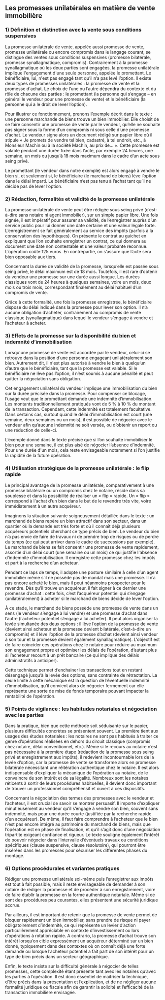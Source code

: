 ## Les promesses unilatérales en matière de vente immobilière

### 1) Définition et distinction avec la vente sous conditions suspensives

La promesse unilatérale de vente, appelée aussi promesse de vente, promesse unilatérale ou encore compromis dans le langage courant, se distingue des ventes sous conditions suspensives (promesse bilatérale, promesse synallagmatique, compromis). Contrairement à la promesse synallagmatique où les deux parties sont engagées, la promesse unilatérale implique l'engagement d'une seule personne, appelée le promettant. Le bénéficiaire, lui, n'est pas engagé tant qu’il n’a pas levé l’option. Il existe deux types de promesses unilatérales : la promesse de vente et la promesse d'achat. Le choix de l’une ou l’autre dépendra du contexte et du rôle de chacune des parties : le promettant (la personne qui s’engage – en général le vendeur pour une promesse de vente) et le bénéficiaire (la personne qui a le droit de lever l’option).

Pour illustrer ce fonctionnement, prenons l’exemple décrit dans le texte : une personne marchande de biens trouve un bien immobilier. Elle choisit de se faire consentir une promesse de vente par le vendeur, qu’elle ne souhaite pas signer sous la forme d’un compromis ni sous celle d’une promesse d’achat. Le vendeur signe alors un document rédigé sur papier libre où il stipule « Je promets de vendre tel bien, cadastré, à tel endroit, etc., à Monsieur Machin ou à la société Machin, au prix de... ». Cette promesse est valable pendant une durée fixée dans l’acte, par exemple 24 heures, une semaine, un mois ou jusqu’à 18 mois maximum dans le cadre d’un acte sous seing privé.

Le promettant (le vendeur dans notre exemple) est alors engagé à vendre le bien si, et seulement si, le bénéficiaire (le marchand de biens) lève l’option dans le délai imparti. Le bénéficiaire n’est pas tenu à l’achat tant qu’il ne décide pas de lever l’option.

### 2) Rédaction, formalités et validité de la promesse unilatérale

La promesse unilatérale de vente peut être rédigée sous seing privé (c’est-à-dire sans notaire ni agent immobilier), sur un simple papier libre. Une fois signée, il est impératif pour assurer sa validité, de l’enregistrer auprès d’un service public pour lui donner une date certaine et une valeur légale forte. L’enregistrement se fait généralement au service des impôts (parfois à la conservation des hypothèques). On présente le contrat au guichet en expliquant que l’on souhaite enregistrer un contrat, ce qui donnera au document une date non contestable et une valeur probante reconnue. L’opération coûte 125 euros. En contrepartie, on s’assure que l’acte sera bien opposable aux tiers.

Concernant la durée de validité de la promesse, lorsqu’elle est passée sous seing privé, le délai maximum est de 18 mois. Toutefois, il est rare d’obtenir du vendeur une promesse sur une durée aussi longue. Les durées classiques vont de 24 heures à quelques semaines, voire un mois, deux mois ou trois mois, correspondant finalement au délai habituel d’un compromis de vente.

Grâce à cette formalité, une fois la promesse enregistrée, le bénéficiaire dispose du délai indiqué dans la promesse pour lever son option. Il n’a aucune obligation d’acheter, contrairement au compromis de vente classique (synallagmatique) dans lequel le vendeur s’engage à vendre et l’acheteur à acheter.

### 3) Effets de la promesse sur la disponibilité du bien et indemnité d’immobilisation

Lorsqu'une promesse de vente est accordée par le vendeur, celui-ci se retrouve dans la position d’une personne engageant unilatéralement son bien. Autrement dit, il n'est plus autorisé à vendre le bien à quelqu’un d’autre que le bénéficiaire, tant que la promesse est valable. Si le bénéficiaire ne lève pas l’option, il n’est soumis à aucune pénalité et peut quitter la négociation sans obligation.

Cet engagement unilatéral du vendeur implique une immobilisation du bien sur la durée précisée dans la promesse. Pour compenser ce blocage, l’usage veut que le promettant demande une indemnité d’immobilisation. Les montants traditionnellement pratiqués vont de 5 % à 10 % du montant de la transaction. Cependant, cette indemnité est totalement facultative. Dans certains cas, surtout quand le délai d’immobilisation est court (une semaine, deux semaines ou un mois), il est possible de négocier avec le vendeur afin qu’aucune indemnité ne soit versée, ou d’obtenir un report ou une réduction de celle-ci.

L’exemple donné dans le texte précise que si l’on souhaite immobiliser le bien pour une semaine, il est plus aisé de négocier l’absence d’indemnité. Pour une durée d'un mois, cela reste envisageable notamment si l’on justifie la rapidité de la future opération.

### 4) Utilisation stratégique de la promesse unilatérale : le flip rapide

Le principal avantage de la promesse unilatérale, comparativement à une promesse bilatérale ou un compromis chez le notaire, réside dans sa souplesse et dans la possibilité de réaliser un « flip » rapide. Un « flip » correspond à l'achat d’un bien dans le but de le revendre très vite, voire immédiatement à un autre acquéreur.

Imaginons la situation suivante soigneusement détaillée dans le texte : un marchand de biens repère un bien attractif dans son secteur, dans un quartier où la demande est très forte et où il connaît déjà plusieurs acquéreurs potentiels cherchant ce type précis de bien. Le vendeur du bien n’a pas envie de faire de travaux ni de prendre trop de risques ou de perdre du temps (ce qui peut arriver dans le cadre de successions par exemple). Le marchand de biens se fait consentir une promesse de vente rapidement, assortie d’un délai court (une semaine ou un mois) ce qui justifie l'absence d’indemnité d’immobilisation. Il enregistre cette promesse chez les impôts et part à la recherche d’un acheteur.

Pendant ce laps de temps, il adopte une posture similaire à celle d’un agent immobilier même s’il ne possède pas de mandat mais une promesse. Il n’a pas encore acheté le bien, mais il peut néanmoins prospecter pour le revendre. Dès qu’il trouve un acquéreur, il fait signer à ce dernier une promesse d’achat : cette fois, c’est l’acquéreur potentiel qui s’engage (unilatéralement) à acheter si le marchand de biens décide de lever l’option.

À ce stade, le marchand de biens possède une promesse de vente dans un sens (le vendeur s’engage à lui vendre) et une promesse d’achat dans l’autre (l’acheteur potentiel s’engage à lui acheter). Il peut alors organiser la levée simultanée des deux options : il lève l’option de la promesse de vente (devient ainsi acheteur et la promesse devient bilatérale, c’est-à-dire un compromis) et il lève l’option de la promesse d’achat (devient ainsi vendeur à son tour et la promesse devient également synallagmatique). L’objectif est de faire coïncider ces opérations chez le notaire pour réduire au maximum son engagement propre et optimiser les délais de l’opération, d’autant plus si l’acheteur recourt à un prêt bancaire (ce qui implique des délais administratifs à anticiper).

Cette technique permet d’enchainer les transactions tout en restant désengagé jusqu’à la levée des options, sans contrainte de rétractation. La seule limite à cette mécanique est la question de l’éventuelle indemnité d’immobilisation, qu’il convient alors de négocier fermement car elle représente une sorte de mise de fonds temporaire pouvant impacter la rentabilité de l’opération.

### 5) Points de vigilance : les habitudes notariales et négociation avec les parties

Dans la pratique, bien que cette méthode soit séduisante sur le papier, plusieurs difficultés concrètes se présentent souvent. La première tient aux usages des études notariales : les notaires ne sont pas habitués à traiter ce genre d’opérations réalisées en dehors du circuit classique (compromis chez notaire, délai conventionnel, etc.). Même si le recours au notaire n’est pas nécessaire à la première étape (rédaction de la promesse sous seing privé et enregistrement aux impôts), il redevient incontournable lors de la levée d’option, car la promesse de vente se transforme alors en promesse bilatérale nécessitant une réitération authentique chez le notaire. Il est alors indispensable d’expliquer la mécanique de l’opération au notaire, de le convaincre de son intérêt et de sa légalité. Nombreux sont les notaires réticents à sortir de leurs procédures habituelles, il devient donc important de trouver un professionnel compréhensif et ouvert à ces dispositifs.

Concernant la négociation des termes des promesses avec le vendeur et l’acheteur, il est crucial de savoir se montrer persuasif. Il importe d’expliquer minutieusement au vendeur qu’il s’engage à vendre son bien, souvent sans indemnité, mais pour une durée courte (justifiée par la recherche rapide d’un acquéreur). De même, il faut faire comprendre à l’acheteur que le bien n’est pas encore intégré au patrimoine du marchand de biens, mais que l’opération est en phase de finalisation, et qu’il s’agit donc d’une négociation tripartite exigeant confiance et rigueur. Le texte souligne également l’intérêt de pouvoir négocier dans l’intervalle d’éventuels travaux ou conditions spécifiques (clause suspensive, clause résolutoire), qui pourront être insérées dans les promesses pour sécuriser les différentes phases du montage.

### 6) Options procédurales et variantes pratiques

Rédiger une promesse unilatérale soi-même puis l’enregistrer aux impôts est tout à fait possible, mais il reste envisageable de demander à son notaire de rédiger la promesse et de procéder à son enregistrement, voire de faire établir la promesse en la forme authentique notariale. Même si ce sont des procédures peu courantes, elles présentent une sécurité juridique accrue.

Par ailleurs, il est important de retenir que la promesse de vente permet de bloquer rapidement un bien immobilier, sans prendre de risque ni payer obligatoirement d’indemnité, ce qui représente un levier d’action particulièrement appréciable en contexte d’investissement ou lors d’opérations à rotation rapide. A contrario, la promesse d’achat trouve son intérêt lorsqu’on cible expressément un acquéreur déterminé sur un bien donné, typiquement dans des contextes où on connaît déjà une forte demande ou lorsque l’acheteur potentiel a fait part de son intérêt pour un type de bien précis dans un secteur géographique.

Enfin, le texte insiste sur la difficulté générale à négocier de telles promesses, cette complexité étant présente tant avec les notaires qu’avec les parties à l’opération. Il est donc essentiel de maitriser la technique, d’être précis dans la présentation et l’explication, et de ne négliger aucune formalité juridique ou fiscale afin de garantir la solidité et l’efficacité de la transaction immobilière envisagée.